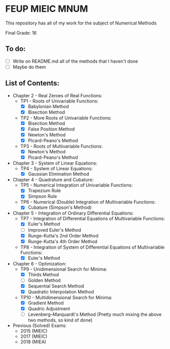 # FEUP MIEIC MNUM

This repository has all of my work for the subject of Numerical Methods

Final Grade: 16

## To do:
- [ ] Write on README.md all of the methods that I haven't done
- [ ] Maybe do them

## List of Contents:
- Chapter 2 - Real Zeroes of Real Functions:
  - TP1 - Roots of Univariable Functions:
	- [x] Babylonian Method
	- [x] Bisection Method
  - TP2 - More Roots of Univariable Functions:
	- [x] Bisection Method
	- [x] False Position Method
	- [x] Newton's Method
	- [x] Picard-Peano's Method
  - TP3 - Roots of Multivariable Functions:
	- [x] Newton's Method
	- [x] Picard-Peano's Method
- Chapter 3 - System of Linear Equations:
  - TP4 - System of Linear Equations:
	- [x] Gaussian Elimination Method
- Chapter 4 - Quadrature and Cubature:
  - TP5 - Numerical Integration of Univariable Functions:
	- [x] Trapezium Rule
	- [x] Simpson Rule
  - TP6 - Numerical (Double) Integration of Multivariable Functions:
	- [x] Cubature (Simpson's Method)
- Chapter 5 - Integration of Ordinary Differential Equations:
  - TP7 - Integration of Differential Equations of Multivariable Functions:
    - [x] Euler's Method
    - [ ] Improved Euler's Method
    - [x] Runge-Kutta's 2nd Order Method
    - [x] Runge-Kutta's 4th Order Method
  - TP8 - Integration of System of Differential Equations of Multivariable Functions:
    - [x] Euler's Method
- Chapter 6 - Optimization:
  - TP9 - Unidimensional Search for Minima:
    - [x] Thirds Method
    - [ ] Golden Method
    - [x] Sequential Search Method
    - [x] Quadratic Interpolation Method
  - TP10 - Multidimensional Search for Minima:
    - [x] Gradient Method
    - [x] Quadric Adjustment
    - [ ] Levenberg–Marquardt's Method (Pretty much mixing the above two methods, so kind of done)
- Previous (Solved) Exams:
  - 2015 (MIEIC)
  - 2017 (MIEIC)
  - 2018 (MIEA)
